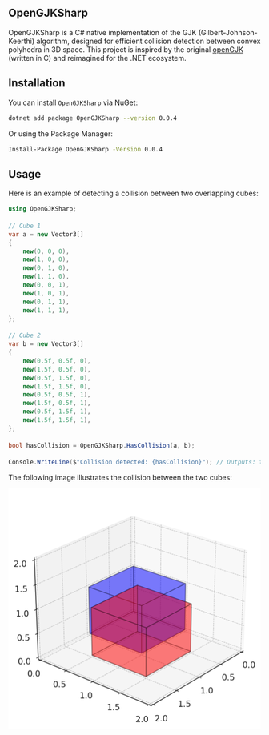 ## OpenGJKSharp
OpenGJKSharp is a C# native implementation of the GJK (Gilbert-Johnson-Keerthi) algorithm, designed for efficient collision detection between convex polyhedra in 3D space.
This project is inspired by the original [openGJK](https://github.com/MattiaMontanari/openGJK) (written in C) and reimagined for the .NET ecosystem.

## Installation
You can install `OpenGJKSharp` via NuGet:

``` bash
dotnet add package OpenGJKSharp --version 0.0.4
```

Or using the Package Manager:

``` bash
Install-Package OpenGJKSharp -Version 0.0.4
```

## Usage

Here is an example of detecting a collision between two overlapping cubes:

``` c#
using OpenGJKSharp;

// Cube 1
var a = new Vector3[]
{
    new(0, 0, 0),
    new(1, 0, 0),
    new(0, 1, 0),
    new(1, 1, 0),
    new(0, 0, 1),
    new(1, 0, 1),
    new(0, 1, 1),
    new(1, 1, 1),
};

// Cube 2
var b = new Vector3[]
{
    new(0.5f, 0.5f, 0),
    new(1.5f, 0.5f, 0),
    new(0.5f, 1.5f, 0),
    new(1.5f, 1.5f, 0),
    new(0.5f, 0.5f, 1),
    new(1.5f, 0.5f, 1),
    new(0.5f, 1.5f, 1),
    new(1.5f, 1.5f, 1),
};

bool hasCollision = OpenGJKSharp.HasCollision(a, b);

Console.WriteLine($"Collision detected: {hasCollision}"); // Outputs: true
```

The following image illustrates the collision between the two cubes:

![Collision Example](./example.png)